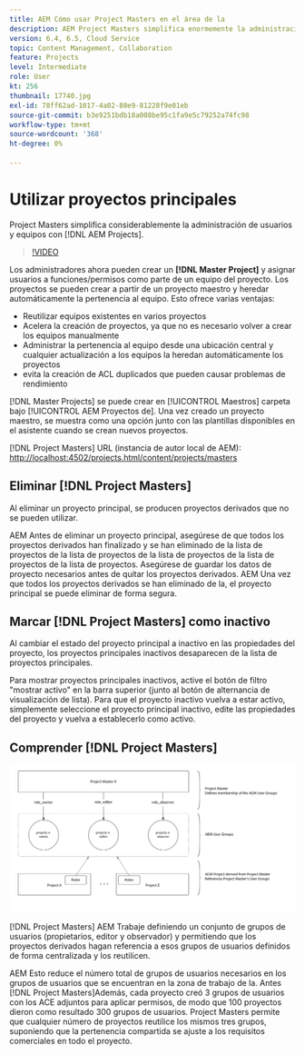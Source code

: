 ```yaml
---
title: AEM Cómo usar Project Masters en el área de la
description: AEM Project Masters simplifica enormemente la administración de usuarios y equipos con Proyectos de la.
version: 6.4, 6.5, Cloud Service
topic: Content Management, Collaboration
feature: Projects
level: Intermediate
role: User
kt: 256
thumbnail: 17740.jpg
exl-id: 78ff62ad-1017-4a02-80e9-81228f9e01eb
source-git-commit: b3e9251bdb18a008be95c1fa9e5c79252a74fc98
workflow-type: tm+mt
source-wordcount: '368'
ht-degree: 0%

---
```


# Utilizar proyectos principales

Project Masters simplifica considerablemente la administración de usuarios y equipos con [!DNL AEM Projects].

>[!VIDEO](https://video.tv.adobe.com/v/17740?quality=12&learn=on)

Los administradores ahora pueden crear un **[!DNL Master Project]** y asignar usuarios a funciones/permisos como parte de un equipo del proyecto. Los proyectos se pueden crear a partir de un proyecto maestro y heredar automáticamente la pertenencia al equipo. Esto ofrece varias ventajas:

* Reutilizar equipos existentes en varios proyectos
* Acelera la creación de proyectos, ya que no es necesario volver a crear los equipos manualmente
* Administrar la pertenencia al equipo desde una ubicación central y cualquier actualización a los equipos la heredan automáticamente los proyectos
* evita la creación de ACL duplicados que pueden causar problemas de rendimiento

[!DNL Master Projects] se puede crear en [!UICONTROL Maestros] carpeta bajo [!UICONTROL AEM Proyectos de]. Una vez creado un proyecto maestro, se muestra como una opción junto con las plantillas disponibles en el asistente cuando se crean nuevos proyectos.

[!DNL Project Masters] URL (instancia de autor local de AEM): [http://localhost:4502/projects.html/content/projects/masters](http://localhost:4502/projects.html/content/projects/masters)

## Eliminar [!DNL Project Masters]

Al eliminar un proyecto principal, se producen proyectos derivados que no se pueden utilizar.

AEM Antes de eliminar un proyecto principal, asegúrese de que todos los proyectos derivados han finalizado y se han eliminado de la lista de proyectos de la lista de proyectos de la lista de proyectos de la lista de proyectos de la lista de proyectos. Asegúrese de guardar los datos de proyecto necesarios antes de quitar los proyectos derivados. AEM Una vez que todos los proyectos derivados se han eliminado de la, el proyecto principal se puede eliminar de forma segura.

## Marcar [!DNL Project Masters] como inactivo

Al cambiar el estado del proyecto principal a inactivo en las propiedades del proyecto, los proyectos principales inactivos desaparecen de la lista de proyectos principales.

Para mostrar proyectos principales inactivos, active el botón de filtro &quot;mostrar activo&quot; en la barra superior (junto al botón de alternancia de visualización de lista). Para que el proyecto inactivo vuelva a estar activo, simplemente seleccione el proyecto principal inactivo, edite las propiedades del proyecto y vuelva a establecerlo como activo.

## Comprender [!DNL Project Masters]

![Vista técnica de maestros de proyectos](assets/use-project-masters/project-masters-architecture.png)

[!DNL Project Masters] AEM Trabaje definiendo un conjunto de grupos de usuarios (propietarios, editor y observador) y permitiendo que los proyectos derivados hagan referencia a esos grupos de usuarios definidos de forma centralizada y los reutilicen.

AEM Esto reduce el número total de grupos de usuarios necesarios en los grupos de usuarios que se encuentran en la zona de trabajo de la. Antes [!DNL Project Masters]Además, cada proyecto creó 3 grupos de usuarios con los ACE adjuntos para aplicar permisos, de modo que 100 proyectos dieron como resultado 300 grupos de usuarios. Project Masters permite que cualquier número de proyectos reutilice los mismos tres grupos, suponiendo que la pertenencia compartida se ajuste a los requisitos comerciales en todo el proyecto.
